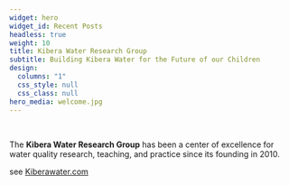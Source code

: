 ```yaml
---
widget: hero
widget_id: Recent Posts
headless: true
weight: 10
title: Kibera Water Research Group
subtitle: Building Kibera Water for the Future of our Children
design:
  columns: "1"
  css_style: null
  css_class: null
hero_media: welcome.jpg
---
```


<br>

The **Kibera Water Research Group** has been a center of excellence for water quality research, teaching, and practice since its founding in 2010.

see [Kiberawater.com](https://kiberawater.com)

